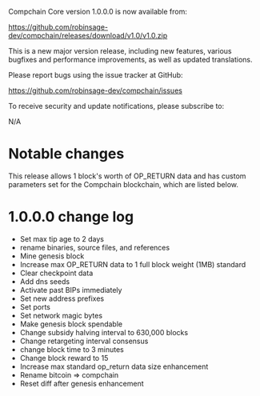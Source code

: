 Compchain Core version 1.0.0.0 is now available from:

  <https://github.com/robinsage-dev/compchain/releases/download/v1.0/v1.0.zip>

This is a new major version release, including new features, various bugfixes
and performance improvements, as well as updated translations.

Please report bugs using the issue tracker at GitHub:

  <https://github.com/robinsage-dev/compchain/issues>

To receive security and update notifications, please subscribe to:

  N/A

Notable changes
===============

This release allows 1 block's worth of OP_RETURN data and has custom
parameters set for the Compchain blockchain, which are listed below.

1.0.0.0 change log
===================

- Set max tip age to 2 days
- rename binaries, source files, and references
- Mine genesis block
- Increase max OP_RETURN data to 1 full block weight (1MB) standard
- Clear checkpoint data
- Add dns seeds
- Activate past BIPs immediately
- Set new address prefixes
- Set ports
- Set network magic bytes
- Make genesis block spendable
- Change subsidy halving interval to 630,000 blocks
- Change retargeting interval consensus
- change block time to 3 minutes
- Change block reward to 15
- Increase max standard op_return data size enhancement
- Rename bitcoin => compchain
- Reset diff after genesis enhancement

